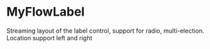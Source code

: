 # MyFlowLabel
Streaming layout of the label control, support for radio, multi-election. Location support left and right
